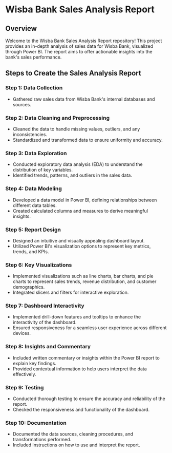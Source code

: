 # Wisba Bank Sales Analysis Report

## Overview

Welcome to the Wisba Bank Sales Analysis Report repository! This project provides an in-depth analysis of sales data for Wisba Bank, visualized through Power BI. The report aims to offer actionable insights into the bank's sales performance.

## Steps to Create the Sales Analysis Report

### Step 1: Data Collection

- Gathered raw sales data from Wisba Bank's internal databases and sources.

### Step 2: Data Cleaning and Preprocessing

- Cleaned the data to handle missing values, outliers, and any inconsistencies.
- Standardized and transformed data to ensure uniformity and accuracy.

### Step 3: Data Exploration

- Conducted exploratory data analysis (EDA) to understand the distribution of key variables.
- Identified trends, patterns, and outliers in the sales data.

### Step 4: Data Modeling

- Developed a data model in Power BI, defining relationships between different data tables.
- Created calculated columns and measures to derive meaningful insights.

### Step 5: Report Design

- Designed an intuitive and visually appealing dashboard layout.
- Utilized Power BI's visualization options to represent key metrics, trends, and KPIs.

### Step 6: Key Visualizations

- Implemented visualizations such as line charts, bar charts, and pie charts to represent sales trends, revenue distribution, and customer demographics.
- Integrated slicers and filters for interactive exploration.

### Step 7: Dashboard Interactivity

- Implemented drill-down features and tooltips to enhance the interactivity of the dashboard.
- Ensured responsiveness for a seamless user experience across different devices.

### Step 8: Insights and Commentary

- Included written commentary or insights within the Power BI report to explain key findings.
- Provided contextual information to help users interpret the data effectively.

### Step 9: Testing

- Conducted thorough testing to ensure the accuracy and reliability of the report.
- Checked the responsiveness and functionality of the dashboard.

### Step 10: Documentation

- Documented the data sources, cleaning procedures, and transformations performed.
- Included instructions on how to use and interpret the report.
